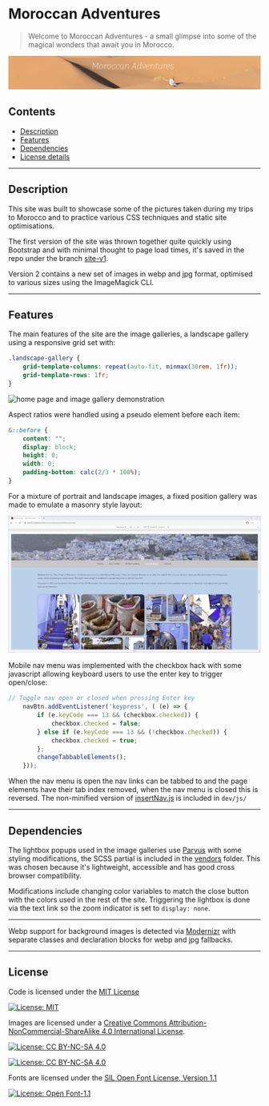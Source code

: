 # Moroccan Adventures

> Welcome to Moroccan Adventures - a small glimpse into some of the magical wonders that await you in Morocco.


![home header preview](https://raw.githubusercontent.com/shard520/readme_resources/main/MoroccanAdventures/img/home_header_preview.jpg)


## Contents

- [Description](#Description)
- [Features](#Features)
- [Dependencies](#Dependencies)
- [License details](#License)


---


## Description

This site was built to showcase some of the pictures taken during my trips to Morocco and to practice various CSS techniques and static site optimisations.

The first version of the site was thrown together quite quickly using Bootstrap and with minimal thought to page load times, it's saved in the repo under the branch [site-v1](../tree/site-v1).

Version 2 contains a new set of images in webp and jpg format, optimised to various sizes using the ImageMagick CLI. 


---


## Features

The main features of the site are the image galleries, a landscape gallery using a responsive grid set with: 

```css
.landscape-gallery { 
	grid-template-columns: repeat(auto-fit, minmax(30rem, 1fr));
	grid-template-rows: 1fr; 
}
```

![home page and image gallery demonstration](https://github.com/shard520/readme_resources/raw/main/MoroccanAdventures/gif/home_page_and_ait_img_gallery.gif)


Aspect ratios were handled using a pseudo element before each item:

```css
&::before {
	content: "";
	display: block;
	height: 0;
	width: 0;
	padding-bottom: calc(2/3 * 100%);
}
```


For a mixture of portrait and landscape images, a fixed position gallery was made to emulate a masonry style layout:

![mixed orientation gallery and mobile nav menu demonstration](https://github.com/shard520/readme_resources/raw/main/MoroccanAdventures/gif/chef_gallery_and_mobile_view.gif)


Mobile nav menu was implemented with the checkbox hack with some javascript allowing keyboard users to use the enter key to trigger open/close:

```javascript
// Toggle nav open or closed when pressing Enter key
    navBtn.addEventListener('keypress', ( (e) => {
        if (e.keyCode === 13 && (checkbox.checked)) {
            checkbox.checked = false;
        } else if (e.keyCode === 13 && (!checkbox.checked)) {
            checkbox.checked = true;
		};
		changeTabbableElements();
    }));
```

When the nav menu is open the nav links can be tabbed to and the page elements have their tab index removed, when the nav menu is closed this is reversed. The non-minified version of [insertNav.js](..dev/js/insertNav.js) is included in `dev/js/`


---


## Dependencies

The lightbox popups used in the image galleries use [Parvus](https://github.com/deoostfreese/Parvus) with some styling modifications, the SCSS partial is included in the [vendors](../tree/master/sass/vendors) folder. This was chosen because it's lightweight, accessible and has good cross browser compatibility.

Modifications include changing color variables to match the close button with the colors used in the rest of the site. Triggering the lightbox is done via the text link so the zoom indicator is set to `display: none`.

---

Webp support for background images is detected via [Modernizr](https://modernizr.com/) with separate classes and declaration blocks for webp and jpg fallbacks.


---


## License

Code is licensed under the [MIT License](https://opensource.org/licenses/mit-license.php)

[![License: MIT](https://img.shields.io/badge/License-MIT-yellow.svg)](https://opensource.org/licenses/MIT)

Images are licensed under a <a rel="license" href="http://creativecommons.org/licenses/by-nc-sa/4.0/">Creative Commons Attribution-NonCommercial-ShareAlike 4.0 International License</a>.

[![License: CC BY-NC-SA 4.0](https://img.shields.io/badge/License-CC%20BY--NC--SA%204.0-lightgrey.svg)](https://creativecommons.org/licenses/by-nc-sa/4.0/)

[![License: CC BY-NC-SA 4.0](https://licensebuttons.net/l/by-nc-sa/4.0/80x15.png)](https://creativecommons.org/licenses/by-nc-sa/4.0/)

Fonts are licensed under the [SIL Open Font License, Version 1.1](https://opensource.org/licenses/OFL-1.1)

[![License: Open Font-1.1](https://img.shields.io/badge/License-OFL%201.1-lightgreen.svg)](https://opensource.org/licenses/OFL-1.1)
